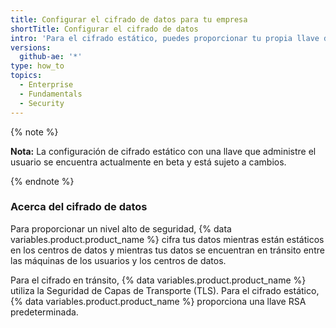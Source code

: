```yaml
---
title: Configurar el cifrado de datos para tu empresa
shortTitle: Configurar el cifrado de datos
intro: 'Para el cifrado estático, puedes proporcionar tu propia llave de cifrado para cifrar tus datos bajo tus políticas de cifrado.'
versions:
  github-ae: '*'
type: how_to
topics:
  - Enterprise
  - Fundamentals
  - Security
---
```


{% note %}

**Nota:** La configuración de cifrado estático con una llave que administre el usuario se encuentra actualmente en beta y está sujeto a cambios.

{% endnote %}

### Acerca del cifrado de datos

Para proporcionar un nivel alto de seguridad, {% data variables.product.product_name %} cifra tus datos mientras están estáticos en los centros de datos y mientras tus datos se encuentran en tránsito entre las máquinas de los usuarios y los centros de datos.

Para el cifrado en tránsito, {% data variables.product.product_name %} utiliza la Seguridad de Capas de Transporte (TLS). Para el cifrado estático, {% data variables.product.product_name %} proporciona una llave RSA predeterminada. 
